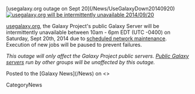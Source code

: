 <div class='newsItemHeader'>[usegalaxy.org outage on Sept 20](/News/UseGalaxyDown20140920)</div>

<div class='right'><a href='http://usegalaxy.org'><img src='/Images/Logos/UseGalaxyOrgLogoShadow200.png' alt='usegalaxy.org will be intermittently unavailable 2014/09/20'  /></a></div>

[usegalaxy.org](http://usegalaxy.org/), the Galaxy Project's public Galaxy Server will be intermittently unavailable between 10am - 6pm EDT (UTC -0400) on Saturday, Sept 20th, 2014 due to [scheduled network maintenance](https://portal.tacc.utexas.edu/user-news/-/news/101651). Execution of new jobs will be paused to prevent failures.

*This outage will only affect the Galaxy Project public servers.  [Public Galaxy servers](/PublicGalaxyServers) run by other groups will be unaffected by this outage.*

<div class='newsItemFooter'>Posted to the [Galaxy News](/News) on <<Date(2014-09-13T01:29:18Z)>></div>

CategoryNews
